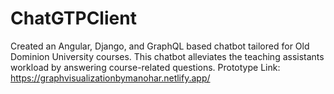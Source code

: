 # ChatGTPClient
Created an Angular, Django, and GraphQL based chatbot tailored for Old Dominion University courses. This chatbot alleviates the teaching assistants workload by answering course-related questions.
Prototype Link: https://graphvisualizationbymanohar.netlify.app/



